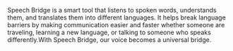 Speech Bridge is a smart tool that listens to spoken words, understands them, and translates them into different languages. It helps break language barriers by making communication easier and faster whether someone are traveling, learning a new language, or talking to someone who speaks differently.With Speech Bridge, our voice becomes a universal bridge.
